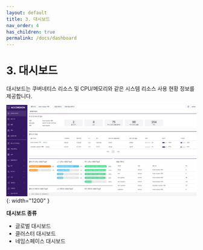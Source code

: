 ```yaml
---
layout: default
title: 3. 대시보드
nav_order: 4
has_children: true
permalink: /docs/dashboard
---
```


# 3. 대시보드

대시보드는 쿠버네티스 리소스 및 CPU/메모리와 같은 시스템 리소스 사용 현황 정보를 제공합니다.

![global-dashboard.png](/assets/images/dashboard/global-dashboard.png){: width="1200" }

**대시보드 종류**

- 글로벌 대시보드
- 클러스터 대시보드
- 네임스페이스 대시보드